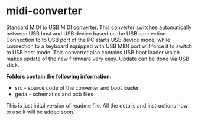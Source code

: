 # midi-converter
Standard MIDI to USB MIDI converter. This converter switches automatically between USB host and USB device based on the USB connection. Connection to to USB port of the PC starts USB device mode, while connection to a keyboard equipped with USB MIDI port will force it to switch to USB host mode. This converter also contains USB boot loader which makes update of the new firmware very easy. Update can be done via USB stick.

**Folders contain the following information:**
- src - source code of the converter and boot loader
- geda - schematics and pcb files

This is just inital version of readme file. All the details and instructions how to use it will be added soon.
